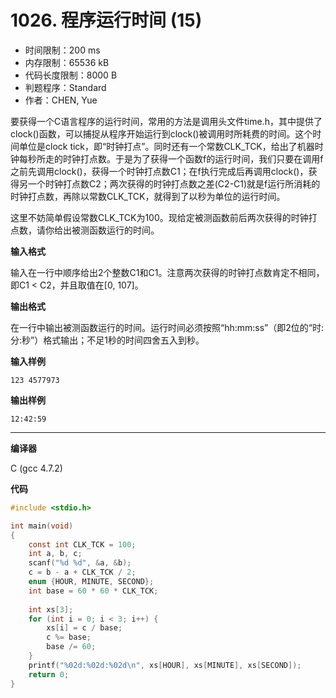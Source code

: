 # 1026. 程序运行时间 (15)

- 时间限制：200 ms
- 内存限制：65536 kB
- 代码长度限制：8000 B
- 判题程序：Standard
- 作者：CHEN, Yue

要获得一个C语言程序的运行时间，常用的方法是调用头文件time.h，其中提供了clock()函数，可以捕捉从程序开始运行到clock()被调用时所耗费的时间。这个时间单位是clock tick，即“时钟打点”。同时还有一个常数CLK_TCK，给出了机器时钟每秒所走的时钟打点数。于是为了获得一个函数f的运行时间，我们只要在调用f之前先调用clock()，获得一个时钟打点数C1；在f执行完成后再调用clock()，获得另一个时钟打点数C2；两次获得的时钟打点数之差(C2-C1)就是f运行所消耗的时钟打点数，再除以常数CLK_TCK，就得到了以秒为单位的运行时间。

这里不妨简单假设常数CLK_TCK为100。现给定被测函数前后两次获得的时钟打点数，请你给出被测函数运行的时间。

**输入格式**

输入在一行中顺序给出2个整数C1和C1。注意两次获得的时钟打点数肯定不相同，即C1 < C2，并且取值在[0, 107]。

**输出格式**

在一行中输出被测函数运行的时间。运行时间必须按照“hh:mm:ss”（即2位的“时:分:秒”）格式输出；不足1秒的时间四舍五入到秒。

**输入样例**

```
123 4577973
```

**输出样例**

```
12:42:59
```

----------

**编译器**

C (gcc 4.7.2)

**代码**

```c
#include <stdio.h>

int main(void)
{
	const int CLK_TCK = 100;
	int a, b, c;
	scanf("%d %d", &a, &b);
	c = b - a + CLK_TCK / 2;
	enum {HOUR, MINUTE, SECOND};
	int base = 60 * 60 * CLK_TCK;
	
	int xs[3];
	for (int i = 0; i < 3; i++) {
		xs[i] = c / base;
		c %= base;
		base /= 60;
	}
	printf("%02d:%02d:%02d\n", xs[HOUR], xs[MINUTE], xs[SECOND]);
	return 0;
}
```
